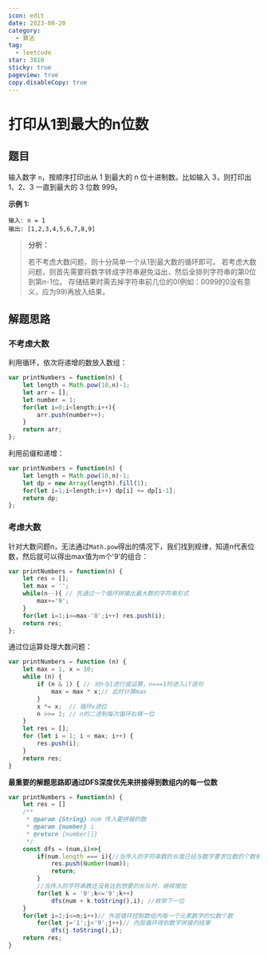 ```yaml
---
icon: edit
date: 2023-08-20
category:
  - 算法
tag:
  - leetcode
star: 3810
sticky: true
pageview: true
copy.disableCopy: true
---
```


# 打印从1到最大的n位数

## 题目

输入数字 `n`，按顺序打印出从 1 到最大的 n 位十进制数。比如输入 3，则打印出 1、2、3 一直到最大的 3 位数 999。

**示例 1:**

```
输入: n = 1
输出: [1,2,3,4,5,6,7,8,9]
```

> **分析：**
>
> 若不考虑大数问题，则十分简单一个从1到最大数的循环即可。 若考虑大数问题，则首先需要将数字转成字符串避免溢出，然后全排列字符串的第0位到第n-1位。 存储结果时需去掉字符串前几位的0(例如：0099的0没有意义，应为99)再放入结果。

<!-- more -->

## 解题思路

### 不考虑大数

利用循环，依次将递增的数放入数组：

```js
var printNumbers = function(n) {
    let length = Math.pow(10,n)-1;
    let arr = [];
    let number = 1;
    for(let i=0;i<length;i++){
        arr.push(number++);
    }
    return arr;
};
```

利用前缀和递增：

```js
var printNumbers = function(n) {
    let length = Math.pow(10,n)-1;
    let dp = new Array(length).fill(1);
    for(let i=1;i<length;i++) dp[i] += dp[i-1];
    return dp;
};
```

### 考虑大数

针对大数问题n，无法通过`Math.pow`得出的情况下，我们找到规律，知道n代表位数，然后就可以得出max值为m个'9'的组合：

```js
var printNumbers = function(n) {
    let res = [];
    let max = '';
    while(n--){ // 先通过一个循环拼接出最大数的字符串形式
        max+='9';
    }
    for(let i=1;i<=max-'0';i++) res.push(i);
    return res;
};
```

通过位运算处理大数问题：

```js
var printNumbers = function (n) {
    let max = 1, x = 10;
    while (n) {
        if (n & 1) { // 对n与1进行或运算，n===1时进入if语句
            max = max * x;// 此时计算max
        }
        x *= x;  // 循环x进位
        n >>= 1; // n的二进制每次循环右移一位
    }
    let res = [];
    for (let i = 1; i < max; i++) {
        res.push(i);
    }
    return res;
}
```

**最重要的解题思路即通过DFS深度优先来拼接得到数组内的每一位数**

```js
var printNumbers = function(n) {
    let res = []
    /**
     * @param {String} num 传入要拼接的数
     * @param {number} i
     * @return {number[]}
     */
    const dfs = (num,i)=>{
        if(num.length === i){//当传入的字符串数的长度已经与数字要求位数的个数相同时，可以结束循环，将该数放入数组返回
            res.push(Number(num));
            return;
        }
        //当传入的字符串数还没有达到想要的长队时，继续增加
        for(let k = '0';k<='9';k++)
            dfs(num + k.toString(),i); //枚举下一位
    }
    for(let i=1;i<=n;i++)// 外层循环控制数组内每一个元素数字的位数个数
        for(let j='1';j<'9';j++)// 内层循环得到数字拼接的结果
			dfs(j.toString(),i);
    return res;
}
```



